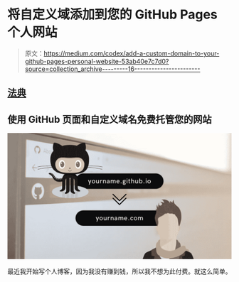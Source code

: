 # 将自定义域添加到您的 GitHub Pages 个人网站

> 原文：<https://medium.com/codex/add-a-custom-domain-to-your-github-pages-personal-website-53ab40e7c7d0?source=collection_archive---------16----------------------->

## [法典](http://medium.com/codex)

## 使用 GitHub 页面和自定义域名免费托管您的网站

![](img/5dfdf44b87e641d402e7c290ca0e8db1.png)

最近我开始写个人博客，因为我没有赚到钱，所以我不想为此付费。就这么简单。
